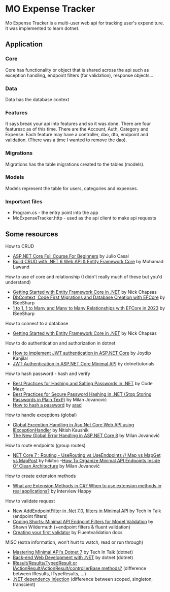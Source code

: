 # MO Expense Tracker

Mo Expense Tracker is a multi-user web api for tracking user's expenditure. It was implemented to learn dotnet.

## Application

### Core

Core has functionality or object that is shared across the api such as exception handling, endpoint filters (for validation), response objects...

### Data

Data has the database context

### Features

It says break your api into features and so it was done. There are four featuresc as of this time. There are the Account, Auth, Category and Expense. Each feature may have a controller, dao, dto, endpoint and validation. (There was a time I wanted to remove the dao).

### Migrations

Migrations has the table migrations created to the tables (models).

### Models

Models represent the table for users, categories and expenses.

### Important files

- Program.cs - the entry point into the app
- MoExpenseTracker.http - used as the api client to make api requests

## Some resources

How to CRUD

- [ASP.NET Core Full Course For Beginners](https://www.youtube.com/watch?v=AhAxLiGC7Pc) by Julio Casal
- [Build CRUD with .NET 6 Web API & Entity Framework Core](https://www.youtube.com/watch?v=wtFs4356xp4) by Mohamad Lawand

How to use ef core and relationship (I didn't really much of these but you'd understand)

- [Getting Started with Entity Framework Core in .NET](https://www.youtube.com/watch?v=2t88FOeQ898) by Nick Chapsas
- [DbContext, Code First Migrations and Database Creation with EFCore](https://www.youtube.com/watch?v=A4tpHy__LN0) by ISeeSharp
- [1 to 1, 1 to Many and Many to Many Relationships with EFCore in 2023](https://www.youtube.com/watch?v=9sXXfq0GDYI)  by ISeeSharp

How to connect to a database

- [Getting Started with Entity Framework Core in .NET](https://www.youtube.com/watch?v=2t88FOeQ898) by Nick Chapsas

How to do authentication and authorization in dotnet

- [How to implement JWT authentication in ASP.NET Core](https://www.infoworld.com/article/2336284/how-to-implement-jwt-authentication-in-aspnet-core.html) by Joydip Kanjilal
- [JWT Authentication in ASP.NET Core Minimal API](https://dotnettutorials.net/lesson/jwt-authentication-in-asp-net-core-minimal-api) by dotnettutorials

How to hash password - hash and verify

- [Best Practices for Hashing and Salting Passwords in .NET](https://www.youtube.com/watch?v=Sh_PxjTmBug) by Code Maze
- [Best Practices for Secure Password Hashing in .NET (Stop Storing Passwords in Plain Text!)](https://www.youtube.com/watch?v=J4ix8Mhi3rs) by Milan Jovanović
- [How to hash a password](https://stackoverflow.com/questions/4181198/how-to-hash-a-password/73125177#73125177) by [arad](https://stackoverflow.com/users/7734384/arad)

How to handle exceptions (global)

- [Global Exception Handling in Asp.Net Core Web API using IExceptionHandler](https://www.youtube.com/watch?v=bEYlNuwTSms) by Nitish Kaushik
- [The New Global Error Handling in ASP.NET Core 8](https://www.youtube.com/watch?v=uOEDM0c9BNI)  by Milan Jovanović

How to route endpoints (group routes)

- [NET Core 7 : Routing - UseRouting vs UseEndpoints // Map vs MapGet vs MapPost](https://www.youtube.com/watch?v=NCZzYxzHrN8) by hikitoc
-[How To Organize Minimal API Endpoints Inside Of Clean Architecture](https://www.youtube.com/watch?v=GCuVC_qDOV4)  by Milan Jovanović

How to create extension methods

- [What are Extension Methods in C#? When to use extension methods in real applications?](https://www.youtube.com/watch?v=JDNPJyiu3Ec) by Interview Happy

How to validate request

- [New AddEndpointFilter in .Net 7.0, filters in Minimal API](https://www.youtube.com/watch?v=rOr-7sNKUds) by Tech In Talk (endpoint filters)
- [Coding Shorts: Minimal API Endpoint Filters for Model Validation](https://www.youtube.com/watch?v=_S-r6SxLGn4) by Shawn Wildermuth (+endpoint filters & fluent validation)
- [Creating your first validator](https://docs.fluentvalidation.net/en/latest/start.html) by Fluentvalidation docs

MISC (extra information, won't hurt to watch, read or run through)

- [Mastering Minimal API's Dotnet 7](https://www.youtube.com/playlist?list=PLlfN4N9fXldtMXcDqtJFstYVtjX_Xt-gY) by Tech In Talk (dotnet)
- [Back-end Web Development with .NET](https://www.youtube.com/playlist?list=PLdo4fOcmZ0oWunQnm3WnZxJrseIw2zSAk) by dotnet (dotnet)
- [IResult/Results/TypedResult or IActionResult/ActionResult/controllerBase methods?](https://www.reddit.com/r/dotnet/comments/172wumc/iresultresultstypedresult_or/) (difference between IResults, ITypeResults, ...)
- [.NET dependency injection](https://learn.microsoft.com/en-us/dotnet/core/extensions/dependency-injection#service-lifetimes) (difference between scoped, singleton, transcient)
